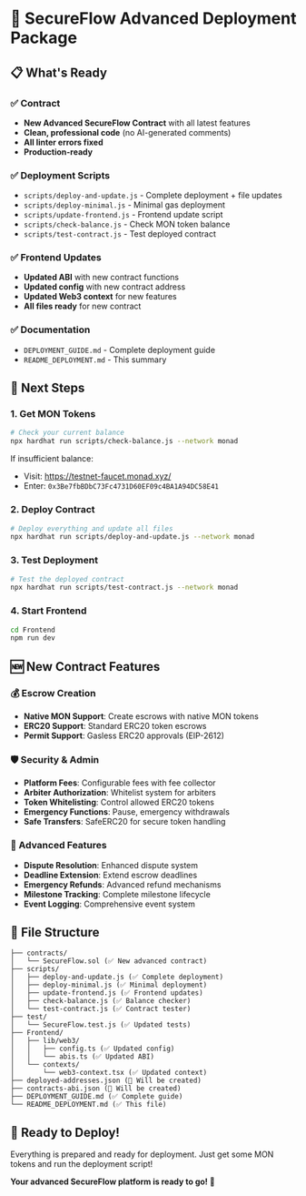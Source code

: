 # 🚀 SecureFlow Advanced Deployment Package

## 📋 What's Ready

### ✅ Contract

- **New Advanced SecureFlow Contract** with all latest features
- **Clean, professional code** (no AI-generated comments)
- **All linter errors fixed**
- **Production-ready**

### ✅ Deployment Scripts

- `scripts/deploy-and-update.js` - Complete deployment + file updates
- `scripts/deploy-minimal.js` - Minimal gas deployment
- `scripts/update-frontend.js` - Frontend update script
- `scripts/check-balance.js` - Check MON token balance
- `scripts/test-contract.js` - Test deployed contract

### ✅ Frontend Updates

- **Updated ABI** with new contract functions
- **Updated config** with new contract address
- **Updated Web3 context** for new features
- **All files ready** for new contract

### ✅ Documentation

- `DEPLOYMENT_GUIDE.md` - Complete deployment guide
- `README_DEPLOYMENT.md` - This summary

## 🎯 Next Steps

### 1. Get MON Tokens

```bash
# Check your current balance
npx hardhat run scripts/check-balance.js --network monad
```

If insufficient balance:

- Visit: https://testnet-faucet.monad.xyz/
- Enter: `0x3Be7fbBDbC73Fc4731D60EF09c4BA1A94DC58E41`

### 2. Deploy Contract

```bash
# Deploy everything and update all files
npx hardhat run scripts/deploy-and-update.js --network monad
```

### 3. Test Deployment

```bash
# Test the deployed contract
npx hardhat run scripts/test-contract.js --network monad
```

### 4. Start Frontend

```bash
cd Frontend
npm run dev
```

## 🆕 New Contract Features

### 💰 Escrow Creation

- **Native MON Support**: Create escrows with native MON tokens
- **ERC20 Support**: Standard ERC20 token escrows
- **Permit Support**: Gasless ERC20 approvals (EIP-2612)

### 🛡️ Security & Admin

- **Platform Fees**: Configurable fees with fee collector
- **Arbiter Authorization**: Whitelist system for arbiters
- **Token Whitelisting**: Control allowed ERC20 tokens
- **Emergency Functions**: Pause, emergency withdrawals
- **Safe Transfers**: SafeERC20 for secure token handling

### 🔧 Advanced Features

- **Dispute Resolution**: Enhanced dispute system
- **Deadline Extension**: Extend escrow deadlines
- **Emergency Refunds**: Advanced refund mechanisms
- **Milestone Tracking**: Complete milestone lifecycle
- **Event Logging**: Comprehensive event system

## 📁 File Structure

```
├── contracts/
│   └── SecureFlow.sol (✅ New advanced contract)
├── scripts/
│   ├── deploy-and-update.js (✅ Complete deployment)
│   ├── deploy-minimal.js (✅ Minimal deployment)
│   ├── update-frontend.js (✅ Frontend updates)
│   ├── check-balance.js (✅ Balance checker)
│   └── test-contract.js (✅ Contract tester)
├── test/
│   └── SecureFlow.test.js (✅ Updated tests)
├── Frontend/
│   ├── lib/web3/
│   │   ├── config.ts (✅ Updated config)
│   │   └── abis.ts (✅ Updated ABI)
│   └── contexts/
│       └── web3-context.tsx (✅ Updated context)
├── deployed-addresses.json (📝 Will be created)
├── contracts-abi.json (📝 Will be created)
├── DEPLOYMENT_GUIDE.md (✅ Complete guide)
└── README_DEPLOYMENT.md (✅ This file)
```

## 🎉 Ready to Deploy!

Everything is prepared and ready for deployment. Just get some MON tokens and run the deployment script!

**Your advanced SecureFlow platform is ready to go! 🚀**
